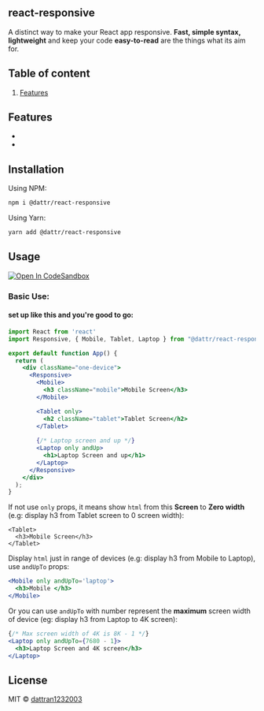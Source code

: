 ## react-responsive
A distinct way to make your React app responsive. **Fast, simple syntax, lightweight** and keep your code **easy-to-read** are the things what its aim for.

## Table of content
1. [Features](#features)

## Features
-
-

## Installation
Using NPM:
```bash
npm i @dattr/react-responsive
```
Using Yarn:
```bash
yarn add @dattr/react-responsive
```
## Usage
[![Open In CodeSandbox](https://img.shields.io/badge/Open%20In-codeSandbox-blue)](https://codesandbox.io/s/react-responsive-test-bk2ho)

### Basic Use:
#### set up like this and you're good to go:
```jsx
import React from 'react'
import Responsive, { Mobile, Tablet, Laptop } from "@dattr/react-responsive";

export default function App() {
  return (
    <div className="one-device">
      <Responsive>
        <Mobile>
          <h3 className="mobile">Mobile Screen</h3>
        </Mobile>

        <Tablet only>
          <h2 className="tablet">Tablet Screen</h2>
        </Tablet>
        
        {/* Laptop screen and up */}
        <Laptop only andUp>
          <h1>Laptop Screen and up</h1>
        </Laptop>
      </Responsive>
    </div>
  );
}

```



If not use `only` props, it means show `html` from this **Screen** to **Zero width** (e.g: display h3 from Tablet screen to 0 screen width):
```
<Tablet>
  <h3>Mobile Screen</h3>
</Tablet>
```

Display `html` just in range of devices (e.g: display h3 from Mobile to Laptop), use `andUpTo` props:
```jsx
<Mobile only andUpTo='laptop'>
  <h3>Mobile </h3>
</Mobile>
```
Or you can use `andUpTo` with number represent the **maximum** screen width of device (eg: display h3 from Laptop to 4K screen):
```jsx
{/* Max screen width of 4K is 8K - 1 */}
<Laptop only andUpTo={7680 - 1}>
  <h3>Laptop Screen and 4K screen</h3>
</Laptop>
```

## License

MIT © [dattran1232003](https://github.com/dattran1232003)
